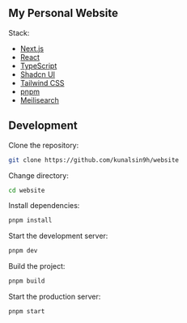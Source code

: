 ## My Personal Website

Stack:

- [Next.js](https://nextjs.org/)
- [React](https://reactjs.org/)
- [TypeScript](https://www.typescriptlang.org/)
- [Shadcn UI](https://ui.shadcn.com/)
- [Tailwind CSS](https://tailwindcss.com/)
- [pnpm](https://pnpm.js.org/)
- [Meilisearch](https://github.com/meilisearch/meilisearch)

## Development

Clone the repository:

```bash
git clone https://github.com/kunalsin9h/website
```

Change directory:

```bash
cd website
```

Install dependencies:

```bash
pnpm install
```

Start the development server:

```bash
pnpm dev
```

Build the project:

```bash
pnpm build
```

Start the production server:

```bash
pnpm start
```
